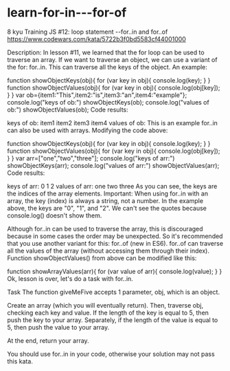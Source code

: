 # learn-for-in---for-of
8 kyu
Training JS #12: loop statement --for..in and for..of
https://www.codewars.com/kata/5722b3f0bd5583cf44001000 

Description:
In lesson #11, we learned that the for loop can be used to traverse an array. If we want to traverse an object, we can use a variant of the for: for..in. This can traverse all the keys of the object. An example:

function showObjectKeys(obj){
  for (var key in obj){
    console.log(key);
  }
}
function showObjectValues(obj){
  for (var key in obj){
    console.log(obj[key]);
  }
}
var ob={item1:"This",item2:"is",item3:"an",item4:"example"};
console.log("keys of ob:")
showObjectKeys(ob);
console.log("values of ob:")
showObjectValues(ob);
Code results:

keys of ob:
item1
item2
item3
item4
values of ob:
This
is
an
example
for..in can also be used with arrays. Modifying the code above:

function showObjectKeys(obj){
  for (var key in obj){
    console.log(key);
  }
}
function showObjectValues(obj){
  for (var key in obj){
    console.log(obj[key]);
  }
}
var arr=["one","two","three"];
console.log("keys of arr:")
showObjectKeys(arr);
console.log("values of arr:")
showObjectValues(arr);
Code results:

keys of arr:
0
1
2
values of arr:
one
two
three
As you can see, the keys are the indices of the array elements. Important: When using for..in with an array, the key (index) is always a string, not a number. In the example above, the keys are "0", "1", and "2". We can't see the quotes because console.log() doesn't show them.

Although for..in can be used to traverse the array, this is discouraged because in some cases the order may be unexpected. So it's recommended that you use another variant for this: for..of (new in ES6). for..of can traverse all the values of the array (without accessing them through their index). Function showObjectValues() from above can be modified like this:

function showArrayValues(arr){
  for (var value of arr){
    console.log(value);
  }
}
Ok, lesson is over, let's do a task with for..in.

Task
The function giveMeFive accepts 1 parameter, obj, which is an object.

Create an array (which you will eventually return). Then, traverse obj, checking each key and value. If the length of the key is equal to 5, then push the key to your array. Separately, if the length of the value is equal to 5, then push the value to your array.

At the end, return your array.

You should use for..in in your code, otherwise your solution may not pass this kata.

